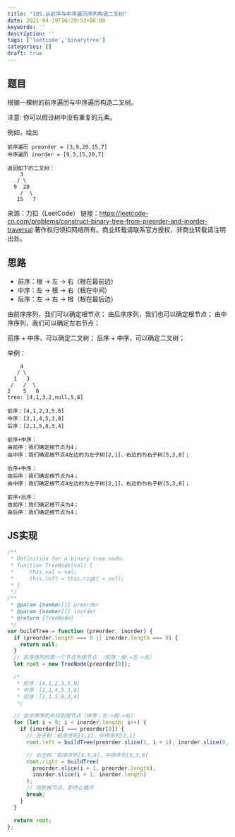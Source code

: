 ```yaml
---
title: "105.从前序与中序遍历序列构造二叉树"
date: 2021-04-19T16:29:53+08:00
keywords: ''
description: ''
tags: ['leetcode','binarytree']
categories: []
draft: true
---
```


## 题目

根据一棵树的前序遍历与中序遍历构造二叉树。

注意:
你可以假设树中没有重复的元素。

例如，给出
```
前序遍历 preorder = [3,9,20,15,7]
中序遍历 inorder = [9,3,15,20,7]

返回如下的二叉树：
    3
   / \
  9  20
    /  \
   15   7
```

来源：力扣（LeetCode）
链接：https://leetcode-cn.com/problems/construct-binary-tree-from-preorder-and-inorder-traversal
著作权归领扣网络所有。商业转载请联系官方授权，非商业转载请注明出处。

## 思路 

- 前序：根 -> 左 -> 右（根在最前边）
- 中序：左 -> 根 -> 右（根在中间）
- 后序：左 -> 右 -> 根（根在最后边）

由前序序列，我们可以确定根节点；
由后序序列，我们也可以确定根节点；
由中序序列，我们可以确定左右节点；

前序 + 中序，可以确定二叉树；
后序 + 中序，可以确定二叉树；

举例：
```
    4
   / \
  1   3
 /   /  \ 
2    5   8
tree: [4,1,3,2,null,5,8]

前序：[4,1,2,3,5,8]
中序：[2,1,4,5,3,8]
后序：[2,1,5,8,3,4]

前序+中序：
由前序：我们确定根节点为4；
由中序：我们确定根节点4左边的为左子树[2,1]，右边的为右子树[5,3,8]；

后序+中序：
由后序：我们确定根节点为4；
由中序：我们确定根节点4左边的为左子树[2,1]，右边的为右子树[5,3,8]；

前序+后序：
由前序：我们确定根节点为4；
由后序：我们确定根节点为4；
```

## JS实现

```javascript
/**
 * Definition for a binary tree node.
 * function TreeNode(val) {
 *     this.val = val;
 *     this.left = this.right = null;
 * }
 */
/**
 * @param {number[]} preorder
 * @param {number[]} inorder
 * @return {TreeNode}
 */
var buildTree = function (preorder, inorder) {
  if (preorder.length === 0 || inorder.length === 0) {
    return null;
  }
  // 前序序列的第一个节点为根节点 （前序：根->左->右）
  let root = new TreeNode(preorder[0]);

  /*
   * 前序：[4,1,2,3,5,8]
   * 中序：[2,1,4,5,3,8]
   * 后序：[2,1,5,8,3,4]
   */

  // 在中序序列中找到根节点（中序：左->根->右）
  for (let i = 0; i < inorder.length; i++) {
    if (inorder[i] === preorder[0]) {
      // 左子树：前序序列[1,2]，中序序列[2,1]
      root.left = buildTree(preorder.slice(1, i + 1), inorder.slice(0, i));

      // 右子树：前序序列[3,5,8]，中序序列[5,3,8]
      root.right = buildTree(
        preorder.slice(i + 1, preorder.length),
        inorder.slice(i + 1, inorder.length)
      );
      // 找到根节点，即终止循环
      break;
    }
  }

  return root;
};
```
